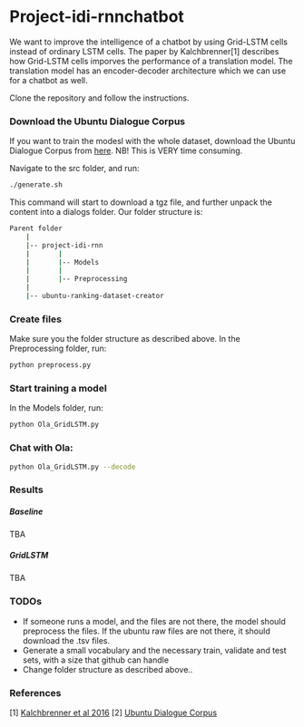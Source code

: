 # Project-idi-rnnchatbot

We want to improve the intelligence of a chatbot by using Grid-LSTM cells instead of ordinary LSTM cells. The paper by Kalchbrenner[1] describes how Grid-LSTM cells imporves the performance of a translation model. The translation model has an encoder-decoder architecture which we can use for a chatbot as well. 

Clone the repository and follow the instructions. 

### Download the Ubuntu Dialogue Corpus
If you want to train the modesl with the whole dataset, download the Ubuntu Dialogue Corpus from [here](https://github.com/rkadlec/ubuntu-ranking-dataset-creator). 
NB! This is VERY time consuming.

Navigate to the src folder, and run:
```sh
./generate.sh
```
This command will start to download a tgz file, and further unpack the content into a dialogs folder. 
Our folder structure is:
```sh
Parent folder
    |
    |-- project-idi-rnn
    |       |
    |       |-- Models
    |       |
    |       |-- Preprocessing
    |
    |-- ubuntu-ranking-dataset-creator
```


### Create files
Make sure you the folder structure as described above. In the Preprocessing folder, run:
```sh
python preprocess.py
```

### Start training a model
In the Models folder, run:
```sh
python Ola_GridLSTM.py
```

### Chat with Ola:
```sh
python Ola_GridLSTM.py --decode

```


### Results
##### Baseline
TBA
##### GridLSTM
TBA

### TODOs
 - If someone runs a model, and the files are not there, the model should preprocess the files. If the ubuntu raw files are not there, it should download the .tsv files.
 - Generate a small vocabulary and the necessary train, validate and test sets, with a size that github can handle
 - Change folder structure as described above.. 


### References
[1] [Kalchbrenner et al 2016](https://arxiv.org/pdf/1507.01526.pdf)
[2] [Ubuntu Dialogue Corpus](https://github.com/rkadlec/ubuntu-ranking-dataset-creator)
